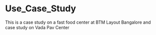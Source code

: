 # Use_Case_Study
This is a case study on a fast food center at BTM Layout Bangalore and case study on Vada Pav Center
